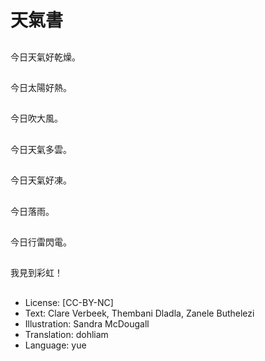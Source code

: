 # 天氣書

##
今日天氣好乾燥。

##
今日太陽好熱。

##
今日吹大風。

##
今日天氣多雲。

##
今日天氣好凍。

##
今日落雨。

##
今日行雷閃電。

##
我見到彩虹！

##
* License: [CC-BY-NC]
* Text: Clare Verbeek, Thembani Dladla, Zanele Buthelezi
* Illustration: Sandra McDougall
* Translation: dohliam
* Language: yue
